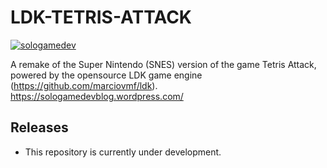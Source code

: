 # LDK-TETRIS-ATTACK
[![sologamedev](https://image.ibb.co/hypK48/Captura_de_Tela_2018_07_08_a_s_11_46_13.png)](https://sologamedevblog.wordpress.com/)

A remake of the Super Nintendo (SNES) version of the game Tetris Attack, powered by the opensource LDK game engine (https://github.com/marciovmf/ldk). https://sologamedevblog.wordpress.com/

## Releases
- This repository is currently under development.
